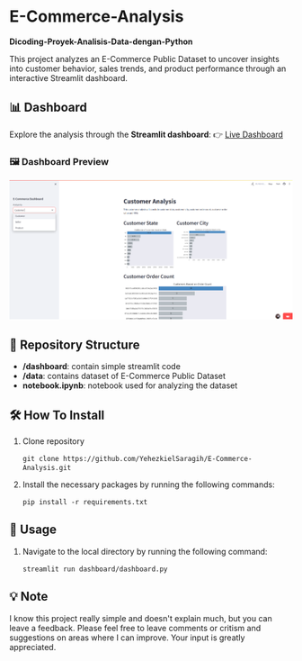 # E-Commerce-Analysis
**Dicoding-Proyek-Analisis-Data-dengan-Python**

This project analyzes an E-Commerce Public Dataset to uncover insights into customer behavior, sales trends, and product performance through an interactive Streamlit dashboard.

## 📊 Dashboard
Explore the analysis through the **Streamlit dashboard**:
👉 [Live Dashboard](https://dicoding-e-commerce-analysis.streamlit.app/)

### 🖼️ Dashboard Preview
![Dashboard Preview](https://github.com/YehezkielSaragih/E-Commerce-Analysis/blob/main/ECommerceDashboard_SamplePage.png)

## 📂 Repository Structure

- **/dashboard**: contain simple streamlit code
- **/data**: contains dataset of E-Commerce Public Dataset
- **notebook.ipynb**: notebook used for analyzing the dataset

## 🛠️ How To Install

1. Clone repository 

   ```shell
   git clone https://github.com/YehezkielSaragih/E-Commerce-Analysis.git
   ```

2. Install the necessary packages by running the following commands:

    ```shell
    pip install -r requirements.txt
    ```

## 🚀 Usage
1. Navigate to the local directory by running the following command:

    ```shell
    streamlit run dashboard/dashboard.py
    ```

## 💡 Note
I know this project really simple and doesn't explain much, but you can leave a feedback. Please feel free to leave comments or critism and suggestions on areas where I can improve. Your input is greatly appreciated.
